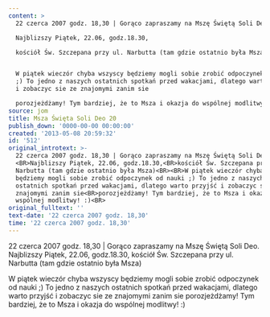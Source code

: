 ```yaml
---
content: >
  22 czerca 2007 godz. 18,30 | Gorąco zapraszamy na Mszę Świętą Soli Deo. 

  Najblizszy Piątek, 22.06, godz.18.30,

  kościół Św. Szczepana przy ul. Narbutta (tam gdzie ostatnio była Msza)


  W piątek wieczór chyba wszyscy będziemy mogli sobie zrobić odpoczynek od nauki
  ;) To jedno z naszych ostatnich spotkań przed wakacjami, dlatego warto przyjść
  i zobaczyc sie ze znajomymi zanim sie

  porozjeżdżamy! Tym bardziej, że to Msza i okazja do wspólnej modlitwy! :)
source: jom
title: Msza Święta Soli Deo 20
publish_down: '0000-00-00 00:00:00'
created: '2013-05-08 20:59:32'
id: '512'
original_introtext: >-
  22 czerca 2007 godz. 18,30 | Gorąco zapraszamy na Mszę Świętą Soli Deo.
  <BR>Najblizszy Piątek, 22.06, godz.18.30,<BR>kościół Św. Szczepana przy ul.
  Narbutta (tam gdzie ostatnio była Msza)<BR><BR>W piątek wieczór chyba wszyscy
  będziemy mogli sobie zrobić odpoczynek od nauki ;) To jedno z naszych
  ostatnich spotkań przed wakacjami, dlatego warto przyjść i zobaczyc sie ze
  znajomymi zanim sie<BR>porozjeżdżamy! Tym bardziej, że to Msza i okazja do
  wspólnej modlitwy! :)<BR>
original_fulltext: ''
text-date: '22 czerca 2007 godz. 18,30'
time: '22 czerca 2007 godz. 18,30'
---
```

22 czerca 2007 godz. 18,30 | Gorąco zapraszamy na Mszę Świętą Soli Deo. 
Najblizszy Piątek, 22.06, godz.18.30,
kościół Św. Szczepana przy ul. Narbutta (tam gdzie ostatnio była Msza)

W piątek wieczór chyba wszyscy będziemy mogli sobie zrobić odpoczynek od nauki ;) To jedno z naszych ostatnich spotkań przed wakacjami, dlatego warto przyjść i zobaczyc sie ze znajomymi zanim sie
porozjeżdżamy! Tym bardziej, że to Msza i okazja do wspólnej modlitwy! :)


<!--{{json:{"created_date":"2013-05-08 20:59:32","publish_down":"0000-00-00 00:00:00","id":"512"}}}-->